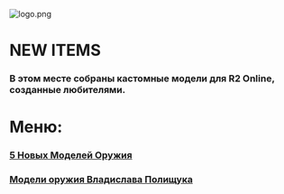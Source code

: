 ![logo.png](vk.com/r2genius)

# NEW ITEMS

### В этом месте собраны кастомные модели для R2 Online, созданные любителями.

# Меню: 

### [5 Новых Моделей Оружия](5%20Новых%20Моделей%20Оружия/)

### [Модели оружия Владислава Полищука](Модели%20оружия%20Владислава%20Полищука/)






